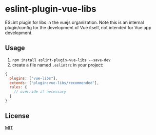 # eslint-plugin-vue-libs

ESLint plugin for libs in the vuejs organization. Note this is an internal plugin/config for the development of Vue itself, not intended for Vue app development.

## Usage

1. `npm install eslint-plugin-vue-libs --save-dev`
2. create a file named `.eslintrc` in your project:

```js
{
  plugins: ["vue-libs"],
  extends: ["plugin:vue-libs/recommended"],
  rules: {
    // override if necessary
  }
}
```

## License

[MIT](http://opensource.org/licenses/MIT)
